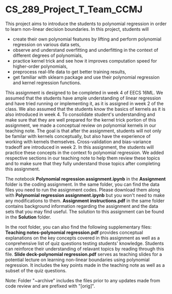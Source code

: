 # CS_289_Project_T_Team_CCMJ

This project aims to introduce the students to polynomial regression in order to learn non-linear decision boundaries. In this project, students will 
* create their own polynomial features by lifting and perform polynomial regression on various data sets,
* observe and understand overfitting and underfitting in the context of different degrees of polynomials, 
* practice kernel trick and see how it improves computation speed for higher-order polynomials, 
* preprocess real-life data to get better training results,
* get familiar with sklearn package and use their polynomial regression and kernel regression functions.


This assignment is designed to be completed in week 4 of EECS 16ML. We assumed that the students have ample understanding of linear regression and have tried running or implementing it, as it is assigned in week 2 of the class. We also assumed that the students know the basics of kernels as it is also introduced in week 4. To consolidate student's understanding and make sure that they are well prepared for the kernel trick portion of this assignment, we made a conceptual review on polynomial kernels in our teaching note. The goal is that after the assignment, students will not only be familar with kernels conceptually, but also have the experience of working with kernels themselves. Cross-validation and bias-variance tradeoff are introduced in week 2. In this assignment, the students will practice these concepts in the context fo polynomial regression. We added respective sections in our teaching note to help them review these topics and to make sure that they fully understand those topics after completing this assignment. 

The notebook **Polynomial regression assignment.ipynb** in the **Assignment** folder is the coding assignment. In the same folder, you can find the data files you need to run the assignment codes. Please download them along with **Polynomial regression assignment.ipynb** but you won't need to make any modifications to them. **Assignment instructions.pdf** in the same folder contains background information regarding the assignment and the data sets that you may find useful. The solution to this assignment can be found in the **Solution** folder. 

In the root folder, you can also find the following supplementary files:
**Teaching notes-polynomial regression.pdf** provides conceptual explanations on the key concepts covered in this assignment as well as a conprehensive list of quiz questions testing students' knowledge. Students can reinforce their understanding of relavant topics by reading through this file.
**Slide deck-polynomial regression.pdf** serves as teaching slides for a potential lecture on learning non-linear boundaries using polynomial regression. It includes the key points made in the teaching note as well as a subset of the quiz questions.

Note: Folder "~archive" includes the files prior to any updates made from code review and are prefixed with "[orig]".
